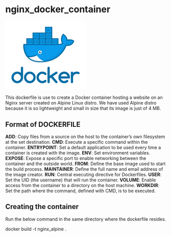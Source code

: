 # nginx_docker_container

<img src="logo.png" width=50% height=50%>


This dockerfile is use to create a Docker container hosting a website on an Nginx server created on Alpine Linux distro.
We have used Alpine distro because it is so lightweight and small in size that its image is just of 4 MB.

## Format of DOCKERFILE

<b>ADD</b>: Copy files from a source on the host to the container’s own filesystem at the set destination.
<b>CMD</b>: Execute a specific command within the container.
<b>ENTRYPOINT</b>: Set a default application to be used every time a container is created with the image.
<b>ENV</b>: Set environment variables.
<b>EXPOSE</b>: Expose a specific port to enable networking between the container and the outside world.
<b>FROM</b>: Define the base image used to start the build process.
<b>MAINTAINER</b>: Define the full name and email address of the image creator.
<b>RUN</b>: Central executing directive for Dockerfiles.
<b>USER</b>: Set the UID (the username) that will run the container.
<b>VOLUME</b>: Enable access from the container to a directory on the host machine.
<b>WORKDIR</b>: Set the path where the command, defined with CMD, is to be executed.


## Creating the container

Run the below command in the same directory where the dockerfile resides.

docker build -t nginx_alpine .